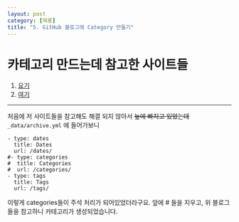 ```yaml
---
layout: post
category: [메롱]
title: "5. GitHub 블로그에 Category 만들기"
---
```


# 카테고리 만드는데 참고한 사이트들 
1. [요기](https://devyurim.github.io/development%20environment/github%20blog/2018/08/07/blog-6.html)
2. [여기](http://blog.knowgari.com/make-category/#categories-%ED%8F%B4%EB%8D%94%EC%97%90-index-%ED%8E%98%EC%9D%B4%EC%A7%80-%EC%83%9D%EC%84%B1%ED%95%98%EA%B8%B0)

---

처음에 저 사이트들을 참고해도 해결 되지 않아서 ~~늪에 빠지고 있었는데~~ `_data/archive.yml` 에 들어가보니 

```
- type: dates
  title: Dates
  url: /dates/
#- type: categories
#  title: Categories
#  url: /categories/
- type: tags
  title: Tags
  url: /tags/
```
이렇게 categories들이 주석 처리가 되어있었더라구요. 
앞에 # 들을 지우고, 위 블로그 들을 참고하니 카테고리가 생성되었습니다.
